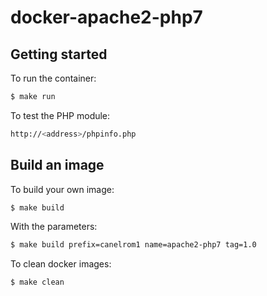 # docker-apache2-php7

## Getting started
To run the container:
```bash
$ make run
```
To test the PHP module:
```bash
http://<address>/phpinfo.php
```

## Build an image
To build your own image:
```bash
$ make build
```
With the parameters:
```bash
$ make build prefix=canelrom1 name=apache2-php7 tag=1.0
```
To clean docker images:
```bash
$ make clean
```
